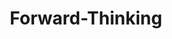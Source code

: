 ---
title: Forward-Thinking
description: We pride ourselves on pushing the boundaries of digital design and development. We combine relevant trends and best practices to build platforms with longevity.
---